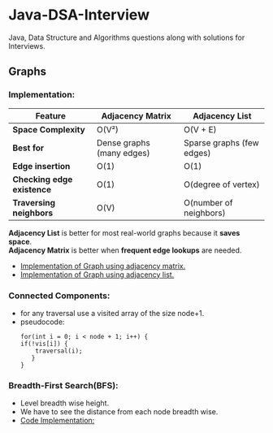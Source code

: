 # Java-DSA-Interview
Java, Data Structure and Algorithms questions along with solutions for Interviews.

## Graphs
### Implementation:
| Feature                | Adjacency Matrix | Adjacency List        |
|------------------------|-----------------|-----------------------|
| **Space Complexity**   | O(V²)           | O(V + E)              |
| **Best for**          | Dense graphs (many edges) | Sparse graphs (few edges) |
| **Edge insertion**     | O(1)             | O(1)                  |
| **Checking edge existence** | O(1)     | O(degree of vertex)   |
| **Traversing neighbors** | O(V)        | O(number of neighbors) |

**Adjacency List** is better for most real-world graphs because it **saves space**.  
**Adjacency Matrix** is better when **frequent edge lookups** are needed.
- [Implementation of Graph using adjacency matrix.](https://github.com/rajtejaswee/Java-DSA-Interview/blob/main/src/Graphs/GraphMatrix.java)
- [Implementation of Graph using adjacency list.](https://github.com/rajtejaswee/Java-DSA-Interview/blob/main/src/Graphs/GraphList.java)

### Connected Components: 
- for any traversal use a visited array of the size node+1.
- pseudocode:
  <pre><code>for(int i = 0; i < node + 1; i++) { 
  if(!vis[i]) { 
      traversal(i); 
     } 
  } </code></pre>

### Breadth-First Search(BFS):
- Level breadth wise height.
- We have to see the distance from each node breadth wise.
- [Code Implementation:]()